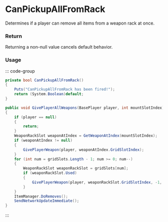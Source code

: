 # CanPickupAllFromRack
<Badge type="info" text="Global"/><Badge type="danger" text="Carbon Compatible"/>
Determines if a player can remove all items from a weapon rack at once.

### Return
Returning a non-null value cancels default behavior.

### Usage
::: code-group
```csharp [Example]
private bool CanPickupAllFromRack()
{
	Puts("CanPickupAllFromRack has been fired!");
	return (System.Boolean)default;
}
```
```csharp [Source — Assembly-CSharp @ WeaponRack]
public void GivePlayerAllWeapons(BasePlayer player, int mountSlotIndex)
{
	if (player == null)
	{
		return;
	}
	WeaponRackSlot weaponAtIndex = GetWeaponAtIndex(mountSlotIndex);
	if (weaponAtIndex != null)
	{
		GivePlayerWeapon(player, weaponAtIndex.GridSlotIndex);
	}
	for (int num = gridSlots.Length - 1; num >= 0; num--)
	{
		WeaponRackSlot weaponRackSlot = gridSlots[num];
		if (weaponRackSlot.Used)
		{
			GivePlayerWeapon(player, weaponRackSlot.GridSlotIndex, -1, tryHold: false);
		}
	}
	ItemManager.DoRemoves();
	SendNetworkUpdateImmediate();
}

```
:::
